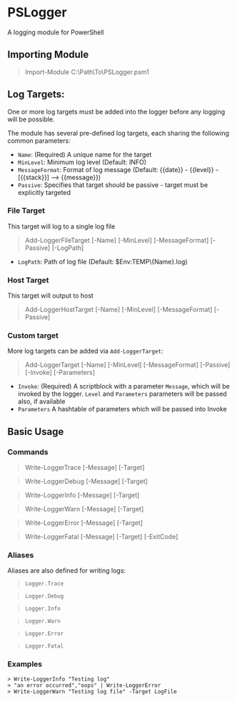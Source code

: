 # PSLogger
A logging module for PowerShell


## Importing Module

> Import-Module C:\Path\To\PSLogger.psm1


## Log Targets:

One or more log targets must be added into the logger before any logging will be possible.

The module has several pre-defined log targets, each sharing the following common parameters:

* ``Name``: (Required) A unique name for the target
* ``MinLevel``: Minimum log level (Default: INFO)
* ``MessageFormat``: Format of log message (Default: {{date}} - {{level}} - [{{stack}}] --> {{message}})
* ``Passive``: Specifies that target should be passive - target must be explicitly targeted

### File Target

This target will log to a single log file

> Add-LoggerFileTarget [-Name] [-MinLevel] [-MessageFormat] [-Passive] [-LogPath]

* ``LogPath``: Path of log file (Default: $Env:TEMP\\{Name}.log)

### Host Target

This target will output to host

> Add-LoggerHostTarget [-Name] [-MinLevel] [-MessageFormat] [-Passive]

### Custom target

More log targets can be added via ``Add-LoggerTarget``:

> Add-LoggerTarget [-Name] [-MinLevel] [-MessageFormat] [-Passive] [-Invoke] [-Parameters]

* ``Invoke``: (Required) A scriptblock with a parameter ``Message``, which will be invoked by the logger. ``Level`` and ``Parameters`` parameters will be passed also, if available
* ``Parameters`` A hashtable of parameters which will be passed into Invoke


## Basic Usage

### Commands

> Write-LoggerTrace [-Message] [-Target]

> Write-LoggerDebug [-Message] [-Target]

> Write-LoggerInfo [-Message] [-Target]

> Write-LoggerWarn [-Message] [-Target]

> Write-LoggerError [-Message] [-Target]

> Write-LoggerFatal [-Message]  [-Target] [-ExitCode]

### Aliases

Aliases are also defined for writing logs:

> ``Logger.Trace``

> ``Logger.Debug``

> ``Logger.Info``

> ``Logger.Warn``

> ``Logger.Error``

> ``Logger.Fatal``

### Examples

```
> Write-LoggerInfo "Testing log"
> "an error occurred","oops" | Write-LoggerError
> Write-LoggerWarn "Testing log file" -Target LogFile
```
